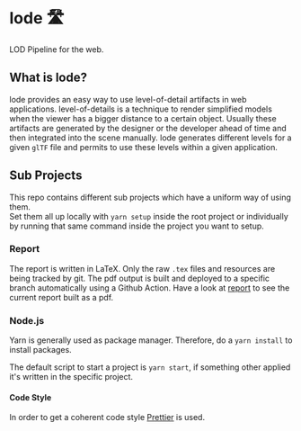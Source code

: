 # lode 🛣
LOD Pipeline for the web.

## What is lode?

lode provides an easy way to use level-of-detail artifacts in web applications.
level-of-details is a technique to render simplified models when the viewer has a bigger distance to a certain object.
Usually these artifacts are generated by the designer or the developer ahead of time and then integrated into the scene manually.
lode generates different levels for a given `glTF` file and permits to use these levels within a given application.

## Sub Projects

This repo contains different sub projects which have a uniform way of using them.\
Set them all up locally with `yarn setup` inside the root project or individually by running that same command inside the project you want to setup.

### Report

The report is written in LaTeX. Only the raw `.tex` files and resources are being tracked by git.
The pdf output is built and deployed to a specific branch automatically using a Github Action.
Have a look at [report](https://github.com/kreativwebdesign/lode/blob/report/report.pdf) to see the current report built as a pdf.

### Node.js

Yarn is generally used as package manager. Therefore, do a `yarn install` to install packages.

The default script to start a project is `yarn start`, if something other applied it's written in the specific project.

#### Code Style

In order to get a coherent code style [Prettier](https://prettier.io/) is used.
